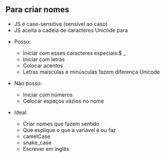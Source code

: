 ## Para criar nomes 

* JS é case-sensitive (sensível ao caso)
* JS aceita a cadeia de caracteres Unicode para

- Posso:
    * Iniciar com esses caracteres especiais:$ _
    * Iniciar com letras 
    * Colocar acentos
    * Letras maísculas e minúsculas fazem diferença Unicode


- Não posso:
    * Iniciar com números
    * Colocar espaços vázios no nome

- Ideal: 
    * Criar nomes que fazem sentido
    * Que explique o que a variável é ou faz
    * camelCase
    * snake_case
    * Escrever em inglês